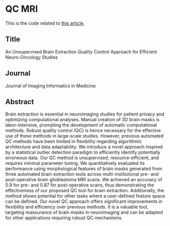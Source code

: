 # QC MRI

This is the code related to [this article](https://doi.org/10.1007/s10278-025-01570-y).

## Title

An Unsupervised Brain Extraction Quality Control Approach for Efficient Neuro-Oncology Studies

## Journal

Journal of Imaging Informatics in Medicine

## Abstract

Brain extraction is essential in neuroimaging studies for patient privacy and optimizing computational analyses. Manual creation of 3D brain masks is labor-intensive, prompting the development of automatic computational methods. Robust quality control (QC) is hence necessary for the effective use of these methods in large-scale studies. However, previous automated QC methods have been limited in flexibility regarding algorithmic architecture and data adaptability. We introduce a novel approach inspired by a statistical outlier detection paradigm to efficiently identify potentially erroneous data. Our QC method is unsupervised, resource-efficient, and requires minimal parameter tuning. We quantitatively evaluated its performance using morphological features of brain masks generated from three automated brain extraction tools across multi-institutional pre- and post-operative brain glioblastoma MRI scans. We achieved an accuracy of 0.9 for pre- and 0.87 for post-operative scans, thus demonstrating the effectiveness of our proposed QC tool for brain extraction. Additionally, the method shows potential for other tasks where a user-defined feature space can be defined. Our novel QC approach offers significant improvements in flexibility and efficiency over previous methods. It is a valuable tool, targeting reassurance of brain masks in neuroimaging and can be adapted for other applications requiring robust QC mechanisms.
